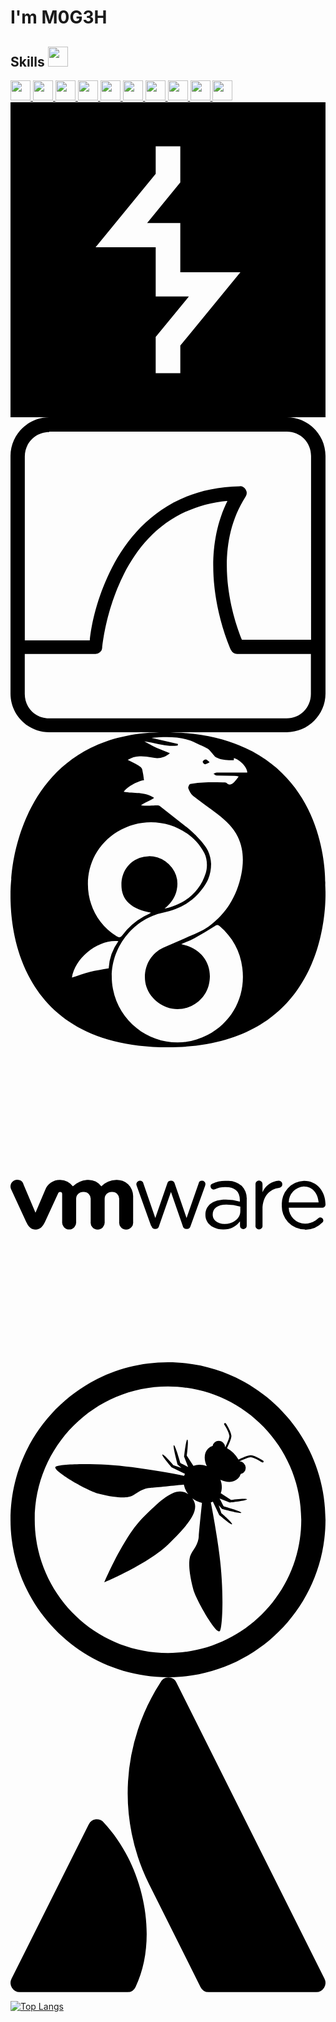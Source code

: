 # I'm M0G3H


<h2> Skills <img src = "https://media2.giphy.com/media/QssGEmpkyEOhBCb7e1/giphy.gif?cid=ecf05e47a0n3gi1bfqntqmob8g9aid1oyj2wr3ds3mg700bl&rid=giphy.gif" width = 32px> </h2>
<a href= https://github.com/M0G3H?tab=repositories&q=&type=&language=python&sort= > <img width ='32px' src ='https://raw.githubusercontent.com/rahulbanerjee26/githubAboutMeGenerator/main/icons/docker.svg'> </a>
<a href= https://github.com/M0G3H?tab=repositories&q=&type=&language=reactjs&sort= > <img width ='32px' src ='https://raw.githubusercontent.com/rahulbanerjee26/githubAboutMeGenerator/main/icons/bash.svg'> </a>
<a href= https://github.com/M0G3H?tab=repositories&q=&type=&language=javascript&sort= > <img width ='32px' src ='https://raw.githubusercontent.com/rahulbanerjee26/githubAboutMeGenerator/main/icons/git.svg'> </a>
<a href= https://github.com/M0G3H?tab=repositories&q=&type=&language=scikit&sort= > <img width ='32px' src ='https://raw.githubusercontent.com/rahulbanerjee26/githubAboutMeGenerator/main/icons/github.svg'> </a>
<a href= https://github.com/M0G3H?tab=repositories&q=&type=&language=c&sort= > <img width ='32px' src ='https://raw.githubusercontent.com/rahulbanerjee26/githubAboutMeGenerator/main/icons/go.svg'> </a>
<a href= https://github.com/M0G3H?tab=repositories&q=&type=&language=cpp&sort= > <img width ='32px' src ='https://raw.githubusercontent.com/rahulbanerjee26/githubAboutMeGenerator/main/icons/cpp.svg'> </a>
<a href= https://github.com/M0G3H?tab=repositories&q=&type=&language=sqlite&sort= > <img width ='32px' src ='https://raw.githubusercontent.com/rahulbanerjee26/githubAboutMeGenerator/main/icons/jenkins.svg'> </a>
<a href= https://github.com/M0G3H?tab=repositories&q=&type=&language=pytorch&sort= > <img width ='32px' src ='https://raw.githubusercontent.com/rahulbanerjee26/githubAboutMeGenerator/main/icons/linux.svg'> </a>
<a href= https://github.com/M0G3H?tab=repositories&q=&type=&language=css&sort= > <img width ='32px' src ='https://raw.githubusercontent.com/rahulbanerjee26/githubAboutMeGenerator/main/icons/kubernetes.svg'> </a>
<a href= https://github.com/M0G3H?tab=repositories&q=&type=&language=html&sort= > <img width ='32px' src ='https://raw.githubusercontent.com/rahulbanerjee26/githubAboutMeGenerator/main/icons/javascript.svg'> </a>
<a href= https://github.com/M0G3H?tab=repositories&q=&type=&language=html&sort= > <svg role="img" viewBox="0 0 24 24" xmlns="http://www.w3.org/2000/svg"><title>Burp Suite</title><path d="M0 0v24h24V0Zm11.063 3.357h1.874v2.756L10.41 9.2h2.527v3.748h4.579l-4.578 5.592v2.104h-1.876v-2.758l2.528-3.086h-2.527V11.05h-4.58l4.58-5.592Z"/></svg> 
<a href= https://github.com/M0G3H?tab=repositories&q=&type=&language=html&sort= > <svg role="img" viewBox="0 0 24 24" xmlns="http://www.w3.org/2000/svg"><title>Wireshark</title><path d="m2.95 0c-1.62 0-2.95 1.32-2.95 2.95v18.1c0 1.63 1.32 2.95 2.95 2.95h18.1c1.62 0 2.95-1.32 2.95-2.95v-18.1c-.00024-1.63-1.32-2.95-2.95-2.95zm0 1.09h18.1c1.04 0 1.85.818 1.85 1.86v14h-5.27c-.335-.796-2.57-6.47.283-10.9a.516.517 0 0 0-.443-.794c-5.24.0827-8.2 3.19-9.74 6.21-1.35 2.64-1.63 4.91-1.69 5.53h-4.95v-14c0-1.04.817-1.86 1.85-1.86zm13.6 5.24c-2.62 5.24.248 11.4.248 11.4a.516.517 0 0 0 .469.301h5.62v3.05c0 1.04-.817 1.86-1.85 1.86h-18.1c-1.04 0-1.85-.818-1.85-1.86v-3.05h5.39a.516.517 0 0 0 .514-.477s.226-2.8 1.66-5.62c1.34-2.62 3.67-5.17 7.91-5.57z"/></svg>
<a href= https://github.com/M0G3H?tab=repositories&q=&type=&language=html&sort= > <svg role="img" viewBox="0 0 24 24" xmlns="http://www.w3.org/2000/svg"><title>WireGuard</title><path d="M23.98 11.645S24.533 0 11.735 0C.418 0 .064 11.17.064 11.17S-1.6 24 11.997 24C25.04 24 23.98 11.645 23.98 11.645zM8.155 7.576c2.4-1.47 5.469-.571 6.618 1.638.218.419.246 1.063.108 1.503-.477 1.516-1.601 2.366-3.145 2.728.455-.39.817-.832.933-1.442a2.112 2.112 0 0 0-.364-1.677 2.14 2.14 0 0 0-2.465-.75c-.95.36-1.47 1.228-1.377 2.294.087.99.839 1.632 2.245 1.876-.21.111-.372.193-.53.281a5.113 5.113 0 0 0-1.644 1.43c-.143.192-.24.208-.458.075-2.827-1.729-3.009-6.067.078-7.956zM6.04 18.258c-.455.116-.895.286-1.359.438.227-1.532 2.021-2.943 3.539-2.782a3.91 3.91 0 0 0-.74 2.072c-.504.093-.98.155-1.44.272zM15.703 3.3c.448.017.898.01 1.347.02a2.324 2.324 0 0 1 .334.047 3.249 3.249 0 0 1-.34.434c-.16.15-.341.296-.573.069-.055-.055-.187-.042-.283-.044-.447-.005-.894-.02-1.34-.003a8.323 8.323 0 0 0-1.154.118c-.072.013-.178.25-.146.338.078.207.191.435.359.567.619.49 1.277.928 1.9 1.413.604.472 1.167.99 1.51 1.7.446.928.46 1.9.267 2.877-.322 1.63-1.147 2.98-2.483 3.962-.538.395-1.205.62-1.821.903-.543.25-1.1.465-1.644.712-.98.446-1.53 1.51-1.369 2.615.149 1.015 1.04 1.862 2.059 2.037 1.223.21 2.486-.586 2.785-1.83.336-1.397-.423-2.646-1.845-3.024l-.256-.066c.38-.17.708-.291 1.012-.458q.793-.437 1.558-.925c.15-.096.231-.096.36.014.977.846 1.56 1.898 1.724 3.187.27 2.135-.74 4.096-2.646 5.101-2.948 1.555-6.557-.215-7.208-3.484-.558-2.8 1.418-5.34 3.797-5.83 1.023-.211 1.958-.637 2.685-1.425.47-.508.697-.944.775-1.141a3.165 3.165 0 0 0 .217-1.158 2.71 2.71 0 0 0-.237-.992c-.248-.566-1.2-1.466-1.435-1.656l-2.24-1.754c-.079-.065-.168-.06-.36-.047-.23.016-.815.048-1.067-.018.204-.155.76-.38 1-.56-.726-.49-1.554-.314-2.315-.46.176-.328 1.046-.831 1.541-.888a7.323 7.323 0 0 0-.135-.822c-.03-.111-.154-.22-.263-.283-.262-.154-.541-.281-.843-.434a1.755 1.755 0 0 1 .906-.28 3.385 3.385 0 0 1 .908.088c.54.123.97.042 1.399-.324-.338-.136-.676-.26-1.003-.407a9.843 9.843 0 0 1-.942-.493c.85.118 1.671.437 2.54.32l.022-.118-2.018-.47c1.203-.11 2.323-.128 3.384.388.299.146.61.266.897.432.14.08.233.24.348.365.09.098.164.23.276.29.424.225.89.234 1.366.223l.01-.16c.479.15 1.017.702 1.017 1.105-.776 0-1.55-.003-2.325.004-.083 0-.165.061-.247.094.078.046.155.128.235.131z M14.703 2.153a.118.118 0 0 0-.016.19.179.179 0 0 0 .246.065c.075-.038.148-.078.238-.125-.072-.062-.13-.114-.19-.163-.106-.087-.193-.032-.278.033z"/></svg>
<a href= https://github.com/M0G3H?tab=repositories&q=&type=&language=html&sort= > <svg role="img" viewBox="0 0 24 24" xmlns="http://www.w3.org/2000/svg"><title>VMware</title><path d="M.5 10.1a.505.505 0 00-.197.048.497.497 0 00-.25.68l1.138 2.475c.179.38.38.592.721.592.342 0 .542-.22.72-.592l1.003-2.186a.144.144 0 01.144-.092.16.16 0 01.157.16v2.118a.535.535 0 101.066 0v-1.73a.531.531 0 01.566-.552.52.52 0 01.541.551v1.73a.531.531 0 00.53.593.539.539 0 00.535-.592v-1.73a.531.531 0 01.564-.552.52.52 0 01.543.551v1.73a.531.531 0 00.528.593.535.535 0 00.535-.592v-1.969a1.234 1.234 0 00-1.283-1.23 1.647 1.647 0 00-1.14.486 1.26 1.26 0 00-1.095-.483 1.807 1.807 0 00-1.074.483 1.287 1.287 0 00-.961-.483 1.177 1.177 0 00-1.158.786l-.729 1.716-.933-2.203.011-.004A.505.505 0 00.5 10.1zm18.43.06a.27.27 0 00-.266.274h.002v3.142a.27.27 0 10.535 0v-1.222c0-1.037.571-1.56 1.27-1.643a.266.266 0 00.238-.274.258.258 0 00-.266-.269 1.465 1.465 0 00-1.242.88v-.614a.266.266 0 00-.271-.274zm-6.735.008a.273.273 0 00-.25.217l-.912 2.627-.902-2.62a.28.28 0 00-.274-.22.266.266 0 00-.27.258.493.493 0 00.034.144l1.09 3.037.02-.007a.319.319 0 00.298.242.3.3 0 00.293-.242l.903-2.583.896 2.583a.3.3 0 00.293.242h.018a.319.319 0 00.293-.242l1.097-3.038a.512.512 0 00.033-.144.258.258 0 00-.265-.25.262.262 0 00-.258.209l-.918 2.63-.904-2.626a.285.285 0 00-.278-.217h-.025a.273.273 0 00-.012 0zm10.168.008a1.75 1.75 0 00-1.691 1.851 1.765 1.765 0 001.76 1.858l-.008.013a1.784 1.784 0 001.33-.539.228.228 0 00.082-.17.228.228 0 00-.379-.168 1.435 1.435 0 01-1.018.415 1.237 1.237 0 01-1.24-1.207h2.555a.247.247 0 00.246-.247c0-.945-.593-1.806-1.637-1.806zm-5.744.002a1.571 1.571 0 00-.158.006 2.384 2.384 0 00-1.078.205.22.22 0 00-.143.222.24.24 0 00.235.229.266.266 0 00.095-.024 1.822 1.822 0 01.834-.162c.691 0 1.07.334 1.07.979v.125a3.796 3.796 0 00-1.103-.15c-.892 0-1.52.4-1.52 1.16l-.003-.004c0 .736.671 1.117 1.34 1.117a1.575 1.575 0 001.298-.62v.343a.247.247 0 00.254.25.254.254 0 00.258-.262v-1.983a1.416 1.416 0 00-.379-1.046 1.571 1.571 0 00-1-.385zm5.719.43c.714 0 1.085.565 1.139 1.214h-2.278a1.222 1.222 0 011.139-1.215zm-5.885 1.382a3.75 3.75 0 011.057.153V12.49c0 .57-.539.973-1.2.973-.485 0-.904-.261-.904-.713 0-.467.375-.76 1.047-.76Z"/></svg>
<a href= https://github.com/M0G3H?tab=repositories&q=&type=&language=html&sort= > <svg role="img" viewBox="0 0 24 24" xmlns="http://www.w3.org/2000/svg"><title>OWASP</title><path d="M15.897 20.503c-.384 0-1.782-2.489-1.97-3.198-.393-1.486-.308-2.114-.285-2.314.072-.613.667-.92.703-1.748.01-.256.14-1.535.243-2.534a1.723 1.723 0 0 1-.733-.343c.676.908-.32 1.995-1.767 3.443-1.536 1.536-4.945 2.961-4.945 2.961s1.425-3.41 2.961-4.945c1.13-1.129 2.04-1.983 2.816-1.983.22 0 .427.067.627.216a1.722 1.722 0 0 1-.343-.733c-.999.103-2.278.232-2.534.244-.829.036-1.135.63-1.747.702-.07.008-.194.024-.388.024-.36 0-.963-.054-1.926-.31-.772-.203-3.648-1.84-3.14-2.045.26-.105 1.087-.176 2.175-.176 1.047 0 2.337.066 3.596.23 1.57.205 3.01.463 3.992.656.016-.053.035-.104.058-.154l-1.004-.48s-.8-.92-.715-.984a.02.02 0 0 1 .012-.003c.126 0 .767.733.829.816l.605.202-.284-.249s-.388-1.438-.287-1.472h.004c.106 0 .459 1.25.489 1.34.07.06.303.152.596.32l-.308-.79s.14-1.305.243-1.305h.003c.105.021-.02 1.089-.047 1.221l.51.783a1.31 1.31 0 0 1 .463-.082c.184 0 .374.036.558.107-.236-.502-.218-1.025.095-1.338a.84.84 0 0 1 .353-.209.462.462 0 0 1 .457-.383c.127 0 .254.05.352.148a.497.497 0 0 1 .147.335c.151-.311.329-.73.317-.867-.03-.307-.386-.852-.39-.857a.076.076 0 0 1 .064-.119c.025 0 .05.012.064.035.016.023.381.582.414.927.018.198-.21.696-.333.95a2.227 2.227 0 0 1 .873.874c.245-.12.715-.334.927-.334l.024.001c.345.033.904.399.927.414a.076.076 0 0 1-.084.128c-.005-.004-.55-.36-.857-.39h-.015c-.15 0-.552.171-.852.317.12.004.242.053.335.147a.482.482 0 0 1 .012.681.459.459 0 0 1-.247.128.845.845 0 0 1-.21.354.924.924 0 0 1-.67.255c-.212 0-.441-.055-.667-.16.132.343.142.708.025 1.02l.783.51c.095-.019.666-.088.993-.088.13 0 .222.011.228.04.02.106-1.305.247-1.305.247l-.79-.308c.168.293.26.527.32.596.091.03 1.374.392 1.34.493-.004.012-.026.017-.063.017-.283 0-1.41-.304-1.41-.304l-.248-.284.202.605c.087.065.876.755.813.841-.004.005-.009.007-.016.007-.139 0-.967-.722-.967-.722l-.481-1.004a1.18 1.18 0 0 1-.154.058c.193.982.451 2.422.656 3.992.335 2.569.26 5.261.054 5.77-.016.041-.042.06-.076.06M12 24C5.373 24 0 18.627 0 12S5.373 0 12 0s12 5.373 12 12-5.373 12-12 12m0-22.153C6.393 1.847 1.847 6.393 1.847 12S6.393 22.153 12 22.153 22.153 17.607 22.153 12 17.607 1.847 12 1.847Z"/></svg>
<a href= https://github.com/M0G3H?tab=repositories&q=&type=&language=html&sort= > <svg role="img" viewBox="0 0 24 24" xmlns="http://www.w3.org/2000/svg"><title>Atlassian</title><path d="M7.12 11.084a.683.683 0 00-1.16.126L.075 22.974a.703.703 0 00.63 1.018h8.19a.678.678 0 00.63-.39c1.767-3.65.696-9.203-2.406-12.52zM11.434.386a15.515 15.515 0 00-.906 15.317l3.95 7.9a.703.703 0 00.628.388h8.19a.703.703 0 00.63-1.017L12.63.38a.664.664 0 00-1.196.006z"/></svg>  


![Top Langs](https://github-readme-stats.vercel.app/api/top-langs/?username=M0G3H&theme=tokyonight)
